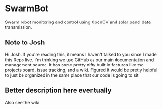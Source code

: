 # SwarmBot
Swarm robot monitoring and control using OpenCV and solar panel data transmission.

## Note to Josh
Hi Josh. If you're reading this, it means I haven't talked to you since I made this Repo live. I'm thinking we use GitHub as our main documentation and management source. It has some pretty nifty built in features like the projects board, issue tracking, and a wiki. Figured it would be pretty helpful to just be organized in the same place that our code is going to sit. 

## Better description here eventually
Also see the wiki
